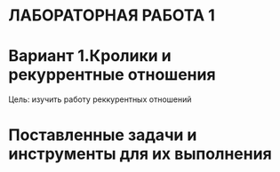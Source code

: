 # ЛАБОРАТОРНАЯ РАБОТА 1 
# Вариант 1.Кролики и рекуррентные отношения

Цель: изучить работу реккурентных отношений

# Поставленные задачи и инструменты для их выполнения 
